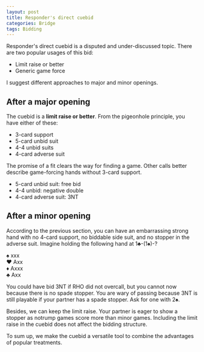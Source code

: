 ```yaml
---
layout: post
title: Responder's direct cuebid
categories: Bridge
tags: Bidding
---
```

<link rel="stylesheet" href="/style/bridge.css">

Responder's direct cuebid is a disputed and under-discussed topic.
There are two popular usages of this bid:

* Limit raise or better
* Generic game force

I suggest different approaches to major and minor openings.

After a major opening
---------------------
The cuebid is a **limit raise or better**.  From the pigeonhole
principle, you have either of these:

* 3-card support
* 5-card unbid suit
* 4-4 unbid suits
* 4-card adverse suit

The promise of a fit clears the way for finding a game.  Other calls
better describe game-forcing hands without 3-card support.

* 5-card unbid suit: free bid
* 4-4 unbid: negative double
* 4-card adverse suit: 3NT

After a minor opening
---------------------
According to the previous section, you can have an embarrassing strong
hand with no 4-card support, no biddable side suit, and no stopper in
the adverse suit.  Imagine holding the following hand at 1♣-(1♠)-?

♠ xxx  
<span class="redsuit">♥</span> Axx  
<span class="redsuit">♦</span> Axxx  
♣ Axx

You could have bid 3NT if RHO did not overcall, but you cannot now because
there is no spade stopper.  You are wary of passing because 3NT is still
playable if your partner has a spade stopper.  Ask for one with 2♠.

Besides, we can keep the limit raise.  Your partner is eager to show a
stopper as notrump games score more than minor games.  Including the
limit raise in the cuebid does not affect the bidding structure.

To sum up, we make the cuebid a versatile tool to combine the advantages
of popular treatments.
